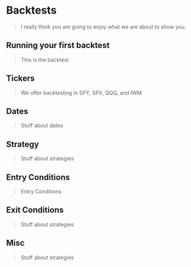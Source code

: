 # Backtests

> I really think you are going to enjoy what we are about to show you.

## Running your first backtest
> This is the backtest

## Tickers
> We offer backtesting in SPY, SPX, QQQ, and IWM

## Dates
> Stuff about dates

## Strategy
> Stuff about strategies

## Entry Conditions
> Entry Conditions

## Exit Conditions
> Stuff about strategies

## Misc
> Stuff about strategies